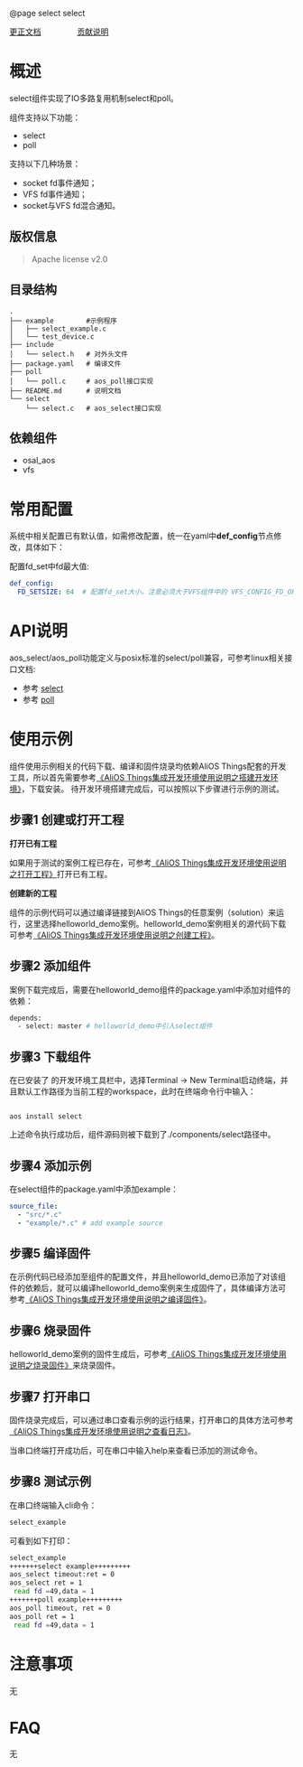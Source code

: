 @page select select

[更正文档](https://gitee.com/alios-things/select/edit/master/README.md) &emsp;&emsp;&emsp;&emsp; [贡献说明](https://help.aliyun.com/document_detail/302301.html)

# 概述
select组件实现了IO多路复用机制select和poll。

组件支持以下功能：
- select
- poll

支持以下几种场景：
- socket fd事件通知；
- VFS fd事件通知；
- socket与VFS fd混合通知。

## 版权信息
> Apache license v2.0

## 目录结构
```tree
.
├── example        #示例程序
│   ├── select_example.c
│   └── test_device.c
├── include
│   └── select.h   # 对外头文件
├── package.yaml   # 编译文件
├── poll
│   └── poll.c     # aos_poll接口实现
├── README.md      # 说明文档
└── select
    └── select.c   # aos_select接口实现

```

## 依赖组件
* osal_aos
* vfs

# 常用配置
系统中相关配置已有默认值，如需修改配置，统一在yaml中**def_config**节点修改，具体如下：

配置fd_set中fd最大值:
```yaml
def_config:
  FD_SETSIZE: 64  # 配置fd_set大小。注意必须大于VFS组件中的 VFS_CONFIG_FD_OFFSET 数值！
```
# API说明

aos_select/aos_poll功能定义与posix标准的select/poll兼容，可参考linux相关接口文档:

- 参考 [select](https://man7.org/linux/man-pages/man2/select.2.html)
- 参考 [poll](https://man7.org/linux/man-pages/man2/poll.2.html)


# 使用示例
组件使用示例相关的代码下载、编译和固件烧录均依赖AliOS Things配套的开发工具，所以首先需要参考[《AliOS Things集成开发环境使用说明之搭建开发环境》](https://help.aliyun.com/document_detail/302378.html)，下载安装。
待开发环境搭建完成后，可以按照以下步骤进行示例的测试。

## 步骤1 创建或打开工程

**打开已有工程**

如果用于测试的案例工程已存在，可参考[《AliOS Things集成开发环境使用说明之打开工程》](https://help.aliyun.com/document_detail/302381.html)打开已有工程。

**创建新的工程**

组件的示例代码可以通过编译链接到AliOS Things的任意案例（solution）来运行，这里选择helloworld_demo案例。helloworld_demo案例相关的源代码下载可参考[《AliOS Things集成开发环境使用说明之创建工程》](https://help.aliyun.com/document_detail/302379.html)。

## 步骤2 添加组件

案例下载完成后，需要在helloworld_demo组件的package.yaml中添加对组件的依赖：
```sh
depends:
  - select: master # helloworld_demo中引入select组件
```
## 步骤3 下载组件

在已安装了  的开发环境工具栏中，选择Terminal -> New Terminal启动终端，并且默认工作路径为当前工程的workspace，此时在终端命令行中输入：

```shell

aos install select

```

上述命令执行成功后，组件源码则被下载到了./components/select路径中。

## 步骤4 添加示例

在select组件的package.yaml中添加example：
```yaml
source_file:
  - "src/*.c"
  - "example/*.c" # add example source
```

## 步骤5 编译固件

在示例代码已经添加至组件的配置文件，并且helloworld_demo已添加了对该组件的依赖后，就可以编译helloworld_demo案例来生成固件了，具体编译方法可参考[《AliOS Things集成开发环境使用说明之编译固件》](https://help.aliyun.com/document_detail/302384.html)。

## 步骤6 烧录固件

helloworld_demo案例的固件生成后，可参考[《AliOS Things集成开发环境使用说明之烧录固件》](https://help.aliyun.com/document_detail/302383.html)来烧录固件。

## 步骤7 打开串口

固件烧录完成后，可以通过串口查看示例的运行结果，打开串口的具体方法可参考[《AliOS Things集成开发环境使用说明之查看日志》](https://help.aliyun.com/document_detail/302382.html)。

当串口终端打开成功后，可在串口中输入help来查看已添加的测试命令。

## 步骤8 测试示例

在串口终端输入cli命令：
```sh
select_example
```
可看到如下打印：
```sh
select_example
+++++++select example+++++++++
aos_select timeout:ret = 0
aos_select ret = 1
 read fd =49,data = 1
+++++++poll example+++++++++
aos_poll timeout, ret = 0
aos_poll ret = 1
 read fd =49,data = 1
```
# 注意事项
无

# FAQ
无
